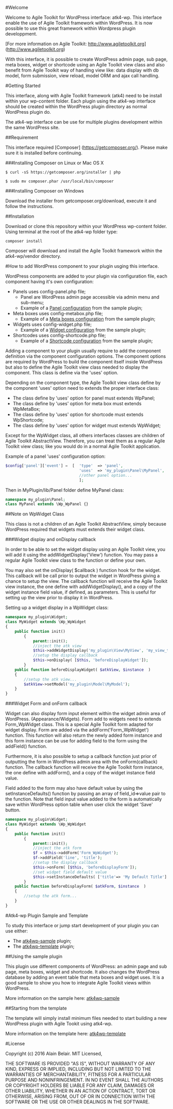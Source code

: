 #Welcome

Welcome to Agile Toolkit for WordPress interface: atk4-wp. 
This interface enable the use of Agile Toolkit framework within WordPress. 
It is now possible to use this great framework within Wordpress plugin developpment.

[For more information on Agile Toolkit: http://www.agiletoolkit.org] (http://www.agiletoolkit.org)

With this interface, it is possible to create WordPress admin page, sub page, meta boxes, widget or shortcode using an Agile Toolkit
view class and also benefit from Agile Toolkit way of handling view like: data display with db model, form submission, view reload, model ORM and ajax call handling.


#Getting Started

This interface, along with Agile Toolkit framework (atk4) need to be install within your wp-content folder. 
Each plugin using the atk4-wp interface should be created within the WordPress plugin directory as normal WordPress plugin do.

The atk4-wp interface can be use for multiple plugins development within the same WordPress site.

##Requirement

This interface required [Composer] (https://getcomposer.org/). Please make sure it is installed before continuing.

###Installing Composer on Linux or Mac OS X

```
$ curl -sS https://getcomposer.org/installer | php
```

```
$ sudo mv composer.phar /usr/local/bin/composer
```

###Installing Composer on Windows

Download the installer from getcomposer.org/download, execute it and follow the instructions.

##Installation

Download or clone this repository within your WordPress wp-content folder. Using terminal at the root of the atk4-wp folder type:

```
composer install
```

Composer will download and install the Agile Toolkit framework within the atk4-wp/vendor directory.


#How to add WordPress component to your plugin usging this interface.

WordPress components are added to your plugin via configuration file, each component having it's own configuration:

* Panels uses config-panel.php file;
  * Panel are WordPress admin page accessible via admin menu and sub-menu;
  * Example of a [Panel configuration](https://github.com/ibelar/atk4wp-sample/blob/master/config-panel.php) from the sample plugin;
* Meta boxes uses config-metabox.php file;
  * Example of a [Meta boxes configuration](https://github.com/ibelar/atk4wp-sample/blob/master/config-metabox.php) from the sample plugin;
* Widgets uses config-widget.php file;
  * Example of a [Widget configuration](https://github.com/ibelar/atk4wp-sample/blob/master/config-widget.php) from the sample plugin;
* Shortcodes uses config-shortcode.php file;
  * Example of a [Shortcode configuration](https://github.com/ibelar/atk4wp-sample/blob/master/config-shortcode.php) from the sample plugin;

Adding a component to your plugin usually require to add the component definition via the component configuration options.
The component options are required by WordPress to build the component itself inside WordPress but also to define the Agile Toolkit view class needed to display the component. This class is define via the 'uses' option.

Depending on the component type, the Agile Toolkit view class define by the component 'uses' option need to extends the proper interface class:

* The class define by 'uses' option for panel must extends WpPanel;
* The class define by 'uses' option for meta box must extends WpMetaBox;
* The class define by 'uses' option for shortcode must extends WpShortcode;
* The class define by 'uses' option for widget must extends WpWidget;

Except for the WpWidget class, all others interfaces classes are children of Agile Toolkit AbstractView. 
Therefore, you can treat them as a regular Agile Toolkit view class; like you would do in a normal Agile Toolkit application.

Example of a panel 'uses' configuration option:

```php
$config['panel']['event'] =  [  'type'  => 'panel',
                                'uses'  => 'my_plugin\Panel\MyPanel',
                                //other panel option...
                                ];
```

Then in MyPlugin/lib/Panel folder define MyPanel class:

```php
namespace my_plugin\Panel;
class MyPanel extends \Wp_WpPanel {}
```
##Note on WpWidget Class

This class is not a children of an Agile Toolkit AbstractView, simply because WordPress required that widgets must extends their widget class. 

###Widget display and onDisplay callback

In order to be able to set the widget display using an Agile Toolkit view, you will add it using the addWidgetDisplay('View') function.
You may pass a regular Agile Toolkit view class to the function or define your own.

You may also set the onDisplay( $callback ) function hook for the widget. This callback will be call prior to output the widget in WordPress giving a chance to setup the view.
The callback function will receive the Agile Toolkit view instance, the one define with addWidgetDisplay(), and a copy of the widget instance field value, if defined, as parameters.
This is useful for setting up the view prior to display it in WordPress.

Setting up a widget display in a WpWidget class:

```php
namespace my_plugin\Widget;
class MyWidget extends \Wp_WpWidget
{
    public function init()
    	{
    		parent::init();
    		//inject the atk view
    		$this->addWidgetDisplay('my_plugin\View\MyView', 'my_view_title');
    		//setup the display callback
    		$this->onDisplay( [$this, 'beforeDisplayWidget']);
    	}
    public function beforeDisplayWidget( $atkView, $instance  )
	{
	    //setup the atk view...
		$atkView->setModel('my_plugin\Model\MyModel');
	}
}
```

###Widget Form and onForm callback

Widget can also display form input element within the widget admin area of WordPress. (Appearance/Widgets). Form add to widgets need to extends Form_WpWidget class.
This is a special Agile Toolkit form adapted for widget display. Form are added via the addForm('Form_WpWidget') function. This function will also return the newly added form instance and this form instance can be use for adding field to the form using the addField() function.

Furthermore, it is also possible to setup a callback function just prior of outputting the form in WordPress admin area with the onForm(callback) function. 
The callback function will receive the Agile Toolkit form instance, the one define with addForm(), and a copy of the widget instance field value.

Field added to the form may also have default value by using the setInstanceDefaults() function by passing an array of field_id=>value pair to the function. 
Note that field input value added to the form is automatically save within WordPress option table when user click the widget 'Save' button.

```php
namespace my_plugin\Widget;
class MyWidget extends \Wp_WpWidget
{
    public function init()
    	{
    		parent::init();
    		//inject the atk form
    		$f = $this->addForm('Form_WpWidget');
    		$f->addField('line', 'title');
    		//setup the display callback
    		$this->onForm( [$this, 'beforeDisplayForm']);
    	    //set widget field default value
    	    $this->setInstanceDefaults( ['title'=> 'My Default Title'] );
    	}
    public function beforeDisplayForm( $atkForm, $instance  )
	{
	    //setup the atk form...
	}
}
```
#Atk4-wp Plugin Sample and Template

To study this interface or jump start development of your plugin you can use either:
 
 * The [atk4wp-sample](https://github.com/ibelar/atk4wp-sample) plugin;
 * The [atk4wp-template](https://github.com/ibelar/atk4wp-template) plugin;

##Using the sample plugin

This plugin use different components of WordPress: an admin page and sub page, meta boxes, widget and shortcode.
It also changes the WordPress database by adding an event table that meta boxes and widget uses. 
It is a good sample to show you how to integrate Agile Toolkit views within WordPress.

More information on the sample here: [atk4wp-sample](https://github.com/ibelar/atk4wp-sample)


##Starting from the template

The template will simply install minimum files needed to start building a new WordPress plugin with Agile Tookit using atk4-wp.

More information on the template here: [atk4wp-template](https://github.com/ibelar/atk4wp-template)

#License

Copyright (c) 2016 Alain Belair. MIT Licensed,

THE SOFTWARE IS PROVIDED "AS IS", WITHOUT WARRANTY OF ANY KIND, EXPRESS OR IMPLIED, INCLUDING BUT NOT LIMITED TO THE WARRANTIES OF MERCHANTABILITY, FITNESS FOR A PARTICULAR PURPOSE AND NONINFRINGEMENT. IN NO EVENT SHALL THE AUTHORS OR COPYRIGHT HOLDERS BE LIABLE FOR ANY CLAIM, DAMAGES OR OTHER LIABILITY, WHETHER IN AN ACTION OF CONTRACT, TORT OR OTHERWISE, ARISING FROM, OUT OF OR IN CONNECTION WITH THE SOFTWARE OR THE USE OR OTHER DEALINGS IN THE SOFTWARE.